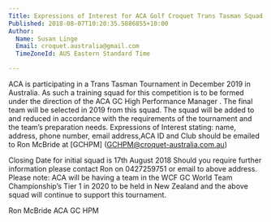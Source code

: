 ```yaml
---
Title: Expressions of Interest for ACA Golf Croquet Trans Tasman Squad 2019
Published: 2018-08-07T10:20:35.5886855+10:00
Author:
  Name: Susan Linge
  Email: croquet.australia@gmail.com
  TimeZoneId: AUS Eastern Standard Time

---
```

ACA is participating in a Trans Tasman Tournament in December 2019 in Australia.  As such a training squad for this competition is to be formed under the direction of the ACA GC High Performance Manager .  The final team will be selected in 2019 from this squad.
The squad will be added to and reduced in accordance with the requirements of the tournament and the team’s preparation needs.
Expressions of Interest stating:  name, address, phone number, email address,ACA ID and Club should be emailed to Ron McBride at [GCHPM] (GCHPM@croquet-australia.com.au)

Closing Date for initial squad is 17th August 2018
Should you require further information please contact Ron on 0427259751 or email to above address.
Please note:  ACA will be having a team in the WCF GC World Team Championship’s Tier 1 in 2020 to be held in New Zealand and the above squad will continue to support this tournament.

Ron McBride
ACA GC HPM